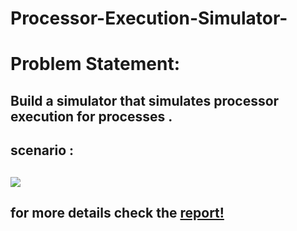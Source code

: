 # Processor-Execution-Simulator-
<h1>Problem Statement: </h1>
<h2>Build a simulator that simulates processor execution for processes .</h2>
<h2>scenario : <h2>
<img src="https://user-images.githubusercontent.com/60039619/209479453-dd9508db-cc7c-4f5e-aef2-88bae23567bb.png"/>
<h2>for more details check the <a href = "https://github.com/abood3ajawi/Processor-Execution-Simulator-/blob/main/simulator.pdf" >report!</a><h/2>
